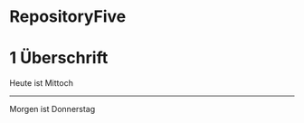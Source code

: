 # RepositoryFive
<!DOCTYPE html>
<html lang="de">
  <head>
    <meta charset="utf-8" />
    <title>Web Projekt</title>
    <h1>1 Überschrift</h1>
    <p>Heute ist Mittoch</p>
    <hr>
    <p>Morgen ist Donnerstag</p>
  </head>
  
